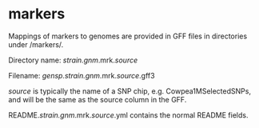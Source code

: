 # markers

Mappings of markers to genomes are provided in GFF files in directories under /markers/.

Directory name: *strain.gnm*.mrk.*source*

Filename: *gensp.strain.gnm*.mrk.*source*.gff3

*source* is typically the name of a SNP chip, e.g. Cowpea1MSelectedSNPs, and will be the same as the source column in the GFF.

README.*strain.gnm*.mrk.*source*.yml contains the normal README fields.
